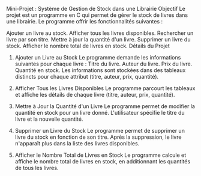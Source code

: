Mini-Projet : Système de Gestion de Stock dans une Librairie
Objectif
Le projet est un programme en C qui permet de gérer le stock de livres dans une librairie. Le programme offrir les fonctionnalités suivantes :

Ajouter un livre au stock.
Afficher tous les livres disponibles.
Rechercher un livre par son titre.
Mettre à jour la quantité d'un livre.
Supprimer un livre du stock.
Afficher le nombre total de livres en stock.
Détails du Projet

1. Ajouter un Livre au Stock
Le programme demande les informations suivantes pour chaque livre :
Titre du livre.
Auteur du livre.
Prix du livre.
Quantité en stock.
Les informations sont stockées dans des tableaux distincts pour chaque attribut (titre, auteur, prix, quantité).

2. Afficher Tous les Livres Disponibles
Le programme parcourt les tableaux et affiche les détails de chaque livre (titre, auteur, prix, quantité).

3. Mettre à Jour la Quantité d'un Livre
Le programme permet de modifier la quantité en stock pour un livre donné.
L'utilisateur spécifie le titre du livre et la nouvelle quantité.

4. Supprimer un Livre du Stock
Le programme permet de supprimer un livre du stock en fonction de son titre.
Après la suppression, le livre n'apparaît plus dans la liste des livres disponibles.

5. Afficher le Nombre Total de Livres en Stock
Le programme calcule et affiche le nombre total de livres en stock, en additionnant les quantités de tous les livres.
